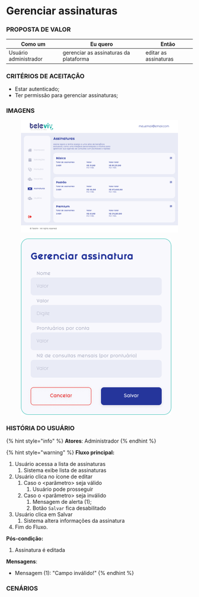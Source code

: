 # Gerenciar assinaturas

### PROPOSTA DE VALOR

| Como um               | Eu quero                               | Então                 |
| --------------------- | -------------------------------------- | --------------------- |
| Usuário administrador | gerenciar as assinaturas da plataforma | editar as assinaturas |

### CRITÉRIOS DE ACEITAÇÃO

* Estar autenticado;
* Ter permissão para gerenciar assinaturas;

### IMAGENS

<div>

<figure><img src="../../.gitbook/assets/Assinaturas.png" alt=""><figcaption></figcaption></figure>

 

<figure><img src="../../.gitbook/assets/Gerenciar assinatura - Modal.png" alt=""><figcaption></figcaption></figure>

</div>

### HISTÓRIA DO USUÁRIO

{% hint style="info" %}
**Atores**: Administrador
{% endhint %}

{% hint style="warning" %}
**Fluxo principal:**

1. Usuário acessa a lista de assinaturas
   1. Sistema exibe lista de assinaturas
2. Usuário clica no ícone de editar
   1. Caso o \<parâmetro> seja válido
      1. Usuário pode prosseguir
   2. Caso o \<parâmetro> seja inválido
      1. Mensagem de alerta (1);
      2. Botão `Salvar` fica desabilitado
3. Usuário clica em Salvar
   1. Sistema altera informações da assinatura
4. Fim do Fluxo.

**Pós-condição:**

1. Assinatura é editada

**Mensagens**:

* Mensagem (1): "Campo inválido!"
{% endhint %}

### CENÁRIOS

```gherkin
```
